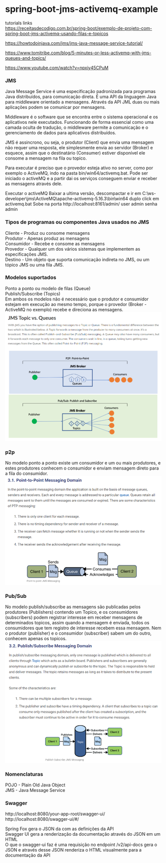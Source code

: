 # spring-boot-jms-activemq-example
tutorials links  
https://receitasdecodigo.com.br/spring-boot/exemplo-de-projeto-com-spring-boot-jms-activemq-usando-filas-e-topicos

https://howtodoinjava.com/jms/jms-java-message-service-tutorial/

https://www.tomitribe.com/blog/5-minutes-or-less-activemq-with-jms-queues-and-topics/

https://www.youtube.com/watch?v=npxiy45CPuM   

### JMS   
Java Message Service é uma especificação padronizada para programas Java distribuídos, para comunicação direta.
É uma API da linguagem Java para middleware orientado a mensagens. Através da API JML duas ou mais aplicações podem se comunicar por mensagens.

Middleware é o software que se encontra entre o sistema operacional e os aplicativos nele executados. Funcionando de forma essencial como uma camada oculta de tradução, o middleware permite a comunicação e o gerenciamento de dados para aplicativos distribuídos.  

JMS é assincrono, ou seja, o produtor (Client) que envia uma mensagem não requer uma resposta, ele simplesmente envia ao servidor (Broker) e esquece, assim que o destinatário (Consumer) estiver disponível ele consome a mensagem na fila ou topico.

Para executar é preciso que o provedor esteja ativo no server, como por exemplo o ActiveMQ, indo na pasta bin/win64/activemq.bat. Pode ser iniciado o activeMQ e a partir dai os serviços conseguem enviar e receber as mensagens através dele.

Executar o activeMQ
Baixar a ultima versão, descompactar e ir em C:\ws-developer\jms\ActiveMQ\apache-activemq-5.16.3\bin\win64 duplo click em activemq.bat
Sobe na porta http://localhost:8161/admin/ user admin senha admin

### Tipos de programas ou componentes Java usados no JMS  
Cliente - Produz ou consome mensagens  
Produtor - Apenas produz as mensagens  
Consumidor -  Recebe e consome as mensagens  
Provedor - Qualquer um dos vários sistemas que implementem as especificações JMS.  
Destino - Um objeto que suporta comunicação indireta no JMS, ou um tópico JMS ou uma fila JMS.  

### Modelos suportados
Ponto a ponto ou modelo de filas (Queue)  
Publish/Subscribe (Topics)  
Em ambos os modelos não é necessário que o produtor e consumidor estejam em execução ao mesmo tempo, porque o provedor (Broker - ActiveMQ no exemplo) recebe e direciona as mensagens.  
![](images/JmsTopicsVSQueue.png)

### p2p
No modelo ponto a ponto existe um consumidor e um ou mais produtores, e estes produtores conhecem o consumidor e enviam mensagem direto para a fila do consumidor.  
![](images/p2pExample.png)  

### Pub/Sub  
No modelo publish/subscribe as mensagens são publicadas pelos produtores (Publishers) contendo um Topico, e os consumidores (subscribers) podem registrar interesse em receber mensagens de determinados topicos, assim quando a mensagem é enviada, todos os consumidores que tem registro de interesse recebem essa mensagem. Nem o produtor (publisher) e o consumidor (subscriber) sabem um do outro, conhecem apenas os topicos.  
![](images/PubSubExample.png)  

### Nomenclaturas
POJO - Plain Old Java Object  
JMS - Java Message Service

### Swagger  
http://localhost:8080/your-app-root/swagger-ui/  
http://localhost:8080/swagger-ui/#/  

Spring Fox gera o JSON da com as definições da API  
Swagger UI gera a renderização da documentação através do JSON em um HTML  
O que o swagger-ui faz é uma requisição no endpoint /v2/api-docs gera o JSON e através desse JSON renderiza o HTML visualmente para a documentação da API